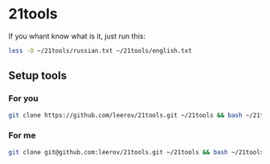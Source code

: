 # 21tools
If you whant know what is it, just run this:
```bash
less -O ~/21tools/russian.txt ~/21tools/english.txt
```
## Setup tools
### For you
``` bash
git clone https://github.com/leerov/21tools.git ~/21tools && bash ~/21tools/setup.sh
```
### For me
``` bash
git clone git@github.com:leerov/21tools.git ~/21tools && bash ~/21tools/setup.sh
```

